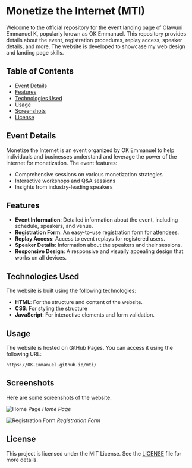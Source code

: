 # Monetize the Internet (MTI)

Welcome to the official repository for the event landing page of Olawuni Emmanuel K, popularly known as OK Emmanuel. This repository provides details about the event, registration procedures, replay access, speaker details, and more. The website is developed to showcase my web design and landing page skills.

## Table of Contents

- [Event Details](#event-details)
- [Features](#features)
- [Technologies Used](#technologies-used)
- [Usage](#usage)
- [Screenshots](#screenshots)
- [License](#license)

## Event Details

Monetize the Internet is an event organized by OK Emmanuel to help individuals and businesses understand and leverage the power of the internet for monetization. The event features:

- Comprehensive sessions on various monetization strategies
- Interactive workshops and Q&A sessions
- Insights from industry-leading speakers

## Features

- **Event Information**: Detailed information about the event, including schedule, speakers, and venue.
- **Registration Form**: An easy-to-use registration form for attendees.
- **Replay Access**: Access to event replays for registered users.
- **Speaker Details**: Information about the speakers and their sessions.
- **Responsive Design**: A responsive and visually appealing design that works on all devices.

## Technologies Used

The website is built using the following technologies:

- **HTML**: For the structure and content of the website.
- **CSS**: For styling the structure 
- **JavaScript**: For interactive elements and form validation.


## Usage

The website is hosted on GitHub Pages. You can access it using the following URL:

```
https://OK-Emmanuel.github.io/mti/
```

## Screenshots

Here are some screenshots of the website:

![Home Page](path/to/homepage_screenshot.png)
*Home Page*

![Registration Form](path/to/registration_form_screenshot.png)
*Registration Form*

## License

This project is licensed under the MIT License. See the [LICENSE](LICENSE) file for more details.
